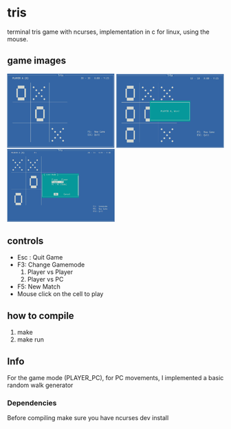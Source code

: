 # tris
terminal tris game with ncurses, implementation in c for linux, using the mouse.

## game images

<img src="img/tris-1.png" alt="game" width="250px">
<img src="img/tris-2.png" alt="game" width="250px">
<img src="img/tris-3.png" alt="game" width="250px">

## controls

- Esc : Quit Game
- F3: Change Gamemode
    1. Player vs Player
    2. Player vs PC
- F5: New Match
- Mouse click on the cell to play

## how to compile

1. make
2. make run

## Info
For the game mode (PLAYER_PC), for PC movements, I implemented a basic random walk generator

### Dependencies
Before compiling make sure you have ncurses dev install
